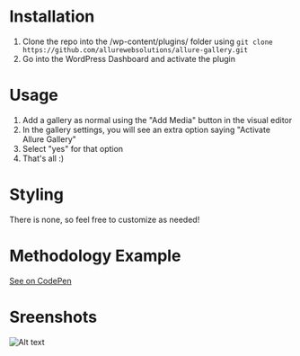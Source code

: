 # Installation
1. Clone the repo into the /wp-content/plugins/ folder using ```git clone https://github.com/allurewebsolutions/allure-gallery.git```
2. Go into the WordPress Dashboard and activate the plugin

# Usage
1. Add a gallery as normal using the "Add Media" button in the visual editor
2. In the gallery settings, you will see an extra option saying "Activate Allure Gallery"
3. Select "yes" for that option
4. That's all :)

# Styling
There is none, so feel free to customize as needed!

# Methodology Example
[See on CodePen](http://codepen.io/allurewebsolutions/pen/MKyLLm)

# Sreenshots
![Alt text](screenshot-1.png/screenshot.png)